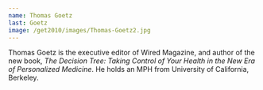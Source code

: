 ```yaml
---
name: Thomas Goetz
last: Goetz
image: /get2010/images/Thomas-Goetz2.jpg
---
```


Thomas Goetz is the executive editor of Wired Magazine, and author of the new book, *The Decision Tree: Taking Control of Your Health in the New Era of Personalized Medicine*. He holds an MPH from University of California, Berkeley.
